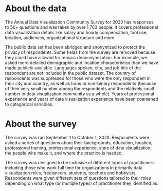 # About the data

The Annual Data Visualization Community Survey for 2020 has responses to 50+ questions and was taken by over 1,700 people. It covers professional data visualization details like salary and hourly compensation, tool use, location, audiences, organizational structure and more. 

The public data set has been abridged and anonymized to protect the privacy of respondents. Some fields from the survey are removed because they could have allowed for mosaic deanonymization. For example, we asked more detailed demographic and location characteristics than we have made publicly available. Languages spoken, city, and job title of the respondent are not included in the public dataset. The country of respondents was suppressed for those who were the only respondent in their city and country, as well as trans or non-binary respondents (because of their very small number among the respondents and the relatively small number in data visualization community as a whole). Years of professional experience and years of data visualization experience have been coarsened to categorical variables.

# About the survey

The survey was run September 1 to October 1, 2020. Respondents were asked a series of questions about their backgrounds, education, location, professional training, professional experience, state of data visualization, the people who make it, and where the practice is headed.

The survey was designed to be inclusive of different types of practitioners including those who work full time for organizations in primarily data visualization roles, freelancers, students, teachers and hobbyists. Respondents were given different sets of questions tailored to their roles depending on what type (or multiple types) of practitioner they identified as. 
